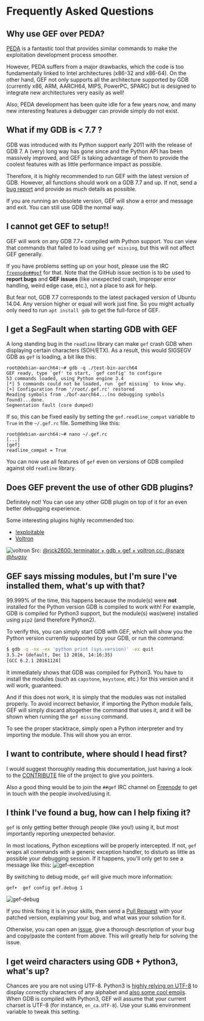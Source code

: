 # Frequently Asked Questions #

## Why use GEF over PEDA? ##

[PEDA](https://github.com/longld/peda) is a fantastic tool that provides similar
commands to make the exploitation development process smoother.

However, PEDA suffers from a major drawbacks, which the code is too
fundamentally linked to Intel architectures (x86-32 and x86-64). On the other
hand, GEF not only supports all the architecture supported by GDB (currently
x86, ARM, AARCH64, MIPS, PowerPC, SPARC) but is designed to integrate new
architectures very easily as well!

Also, PEDA development has been quite idle for a few years now, and many new
interesting features a debugger can provide simply do not exist.

## What if my GDB is < 7.7 ? ##

GDB was introduced with its Python support early 2011 with the release of
GDB 7. A (very) long way has gone since and the Python API has been massively
improved, and GEF is taking advantage of them to provide the coolest features
with as little performance impact as possible.

Therefore, it is highly recommended to run GEF with the latest version of
GDB. However, all functions should work on a GDB 7.7 and up. If not, send
a [bug report](https://github.com/hugsy/gef/issues) and provide as much details
as possible.

If you are running an obsolete version, GEF will show a error and message and
exit. You can still use GDB the normal way.


## I cannot get GEF to setup!! ##

GEF will work on any GDB 7.7+ compiled with Python support. You can view
that commands that failed to load using `gef missing`, but this will not affect
GEF generally.

If you have problems setting up on your host, please use the
IRC [`freenode##gef`](https://webchat.freenode.net/?channels=##gef) for that.
Note that the GitHub issue section is to be used to **report bugs** and
**GEF issues** (like unexpected crash, improper error handling, weird edge case,
etc.), not a place to ask for help.

But fear not, GDB 7.7 corresponds to the latest packaged version of Ubuntu
14.04. Any version higher or equal will work just fine. So you might actually
only need to run `apt install gdb` to get the full-force of GEF.

## I get a SegFault when starting GDB with GEF ##

A long standing bug in the `readline` library can make `gef` crash GDB
when displaying certain characters (SOH/ETX). As a result, this would SIGSEGV
GDB as `gef` is loading, a bit like this:

```
root@debian-aarch64:~# gdb -q ./test-bin-aarch64
GEF ready, type `gef' to start, `gef config' to configure
53 commands loaded, using Python engine 3.4
[*] 5 commands could not be loaded, run `gef missing` to know why.
[+] Configuration from '/root/.gef.rc' restored
Reading symbols from ./bof-aarch64...(no debugging symbols found)...done.
Segmentation fault (core dumped)
```

If so, this can be fixed easily by setting the `gef.readline_compat` variable to
`True` in the `~/.gef.rc` file. Something like this:

```
root@debian-aarch64:~# nano ~/.gef.rc
[...]
[gef]
readline_compat = True
```

You can now use all features of `gef` even on versions of GDB compiled against
old `readline` library.


## Does GEF prevent the use of other GDB plugins? ##

Definitely not! You can use any other GDB plugin on top of it for an even better
debugging experience.

Some interesting plugins highly recommended too:

- [!exploitable](https://github.com/jfoote/exploitable/)
- [Voltron](https://github.com/snare/voltron)

![voltron](https://pbs.twimg.com/media/CsSkk0EUkAAJVPJ.jpg:large)
Src: [@rick2600: terminator + gdb + gef + voltron cc: @snare @_hugsy_](https://twitter.com/rick2600/status/775926070566490113)


## GEF says missing modules, but I'm sure I've installed them, what's up with that? ##

99.999% of the time, this happens because the module(s) were **not** installed
for the Python version GDB is compiled to work with! For example, GDB is
compiled for Python3 support, but the module(s) was(were) installed using `pip2`
(and therefore Python2).

To verify this, you can simply start GDB with GEF, which will show you the
Python version currently supported by your GDB, or run the command:

```bash
$ gdb -q -nx -ex 'python print (sys.version)' -ex quit
3.5.2+ (default, Dec 13 2016, 14:16:35)
[GCC 6.2.1 20161124]
```

It immediately shows that GDB was compiled for Python3. You have to install the
modules (such as `capstone`, `keystone`, etc.) for this version and it will
work, guaranteed.

And if this does not work, it is simply that the modules was not installed
properly. To avoid incorrect behavior, if importing the Python module fails,
GEF will simply discard altogether the command that uses it, and it will be
shown when running the `gef missing` command.

To see the proper stacktrace, simply open a Python interpreter and try importing
the module. This will show you an error.


## I want to contribute, where should I head first? ##

I would suggest thoroughly reading this documentation, just having a look to the
[CONTRIBUTE](https://github.com/hugsy/gef/blob/master/.github/CONTRIBUTING.md)
file of the project to give you pointers.

Also a good thing would be to join the `##gef` IRC channel
on [Freenode](https://webchat.freenode.net/?channels=##gef) to get in touch with
the people involved/using it.


## I think I've found a bug, how can I help fixing it? ##

`gef` is only getting better through people (like you!) using it, but most
importantly reporting unexpected behavior.

In most locations, Python exceptions will be properly intercepted. If not, `gef`
wraps all commands with a generic exception handler, to disturb as little as
possible your debugging session. If it happens, you'll only get to see a message
like this:
![gef-exception](http://i.imgur.com/J7dUnXV.png)

By switching to debug mode, `gef` will give much more information:
```
gef➤  gef config gef.debug 1
```
![gef-debug](http://i.imgur.com/SGe8oFF.png)

If you think fixing it is in your skills, then send a [Pull
Request](https://github.com/hugsy/gef/pulls) with your patched version,
explaining your bug, and what was your solution for it.

Otherwise, you can open an [issue](https://github.com/hugsy/gef/issues), give a
thorough description of your bug and copy/paste the content from above. This
will greatly help for solving the issue.


## I get weird characters using GDB + Python3, what's up? ##

Chances are you are not using UTF-8. Python3
is [highly relying on UTF-8](http://www.diveintopython3.net/strings.html) to
display correctly characters of any alphabet
and
[also some cool emojis](http://unicode.org/emoji/charts/full-emoji-list.html). When
GDB is compiled with Python3, GEF will assume that your current charset is UTF-8
(for instance, `en_ca.UTF-8`). Use your `$LANG` environment variable to tweak
this setting.
